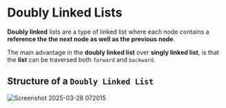 # Doubly Linked Lists
**Doubly linked** lists are a type of linked list where each node contains a **reference the the next node as well as the previous node**.

The main advantage in the **doubly linked list** over **singly linked list**, is that the **list** can be traversed both `forward` and `backward`.

## Structure of a `Doubly Linked List`

![Screenshot 2025-03-28 072015](https://github.com/user-attachments/assets/2908d990-86fb-4fff-9700-22a4d5ce88b5)

